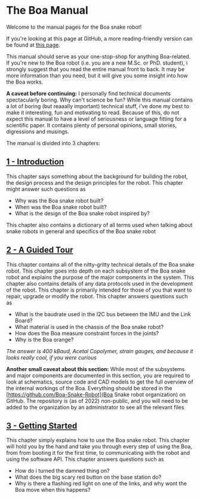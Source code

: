 # The Boa Manual

Welcome to the manual pages for the Boa snake robot!

If you're looking at this page at GitHub, a more reading-friendly version can be found at [this page](https://boa-snake-robot.github.io/Boa-Manual/).

This manual should serve as your one-stop-shop for anything Boa-related.  If you're new to the Boa robot 
(i.e. you are a new M.Sc. or PhD. student), i strongly suggest that you read the entire manual front to back. It may be more information than you need,
but it will give you some insight into how the Boa works. 

**A caveat before continuing:**
I personally find technical documents spectacularly boring. Why can't science be fun? While this manual contains a lot of boring (but reaaally important) technical stuff,
i've done my best to make it interesting, fun and motivating to read. Because of this, do not expect this manual to have a level of seriousness or
language fitting for a scientific paper. It contains plenty of personal opinions, small stories, digressions and musings. 


The manual is divided into 3 chapters:

## [1 - Introduction](01_introduction/index.md)
This chapter says something about the background for building the robot, the design process and the design principles for the robot. This chapter might
answer such questions as 
- Why was the Boa snake robot built?
- When was the Boa snake robot built?
- What is the design of the Boa snake robot inspired by?

This chapter also contains a dictionary of all terms used when talking about snake robots in general and specifics of the Boa snake robot


## [2 - A Guided Tour](02_guided_tour/index.md)
This chapter contains all of the nitty-gritty technical details of the Boa snake robot. This chapter goes into depth on each subsystem of the 
Boa snake robot and explains the purpose of the major components in the system. This chapter also contains details of any data protocols used
in the development of the robot. This chapter is primarily intended for those of you that want to repair, upgrade or modify the robot. This
chapter answers questions such as

- What is the baudrate used in the I2C bus between the IMU and the Link Board?
- What material is used in the chassis of the Boa snake robot?
- How does the Boa measure constraint forces in the joints?
- Why is the Boa orange?

_The answer is 400 kBaud, Acetal Copolymer, strain gauges, and because it looks really cool, if you were curious_ 

**Another small caveat about this section:**
While most of the subsystems and major components are documented in this section, you are required to look at schematics, source code and
CAD models to get the full overview of the internal workings of the Boa. Everything should be stored in the [https://github.com/Boa-Snake-Robot](Boa Snake robot organization) on GitHub. The repository is (as of 2022) non-public, and you will need to be added to the organization by an administrator to see all the relevant files

## [3 - Getting Started](03_getting_started/index.md)
This chapter simply explains how to use the Boa snake robot. This chapter will hold you by the hand and take you through every step of using the Boa, from 
from booting it for the first time, to communicating with the robot and using the software API. This chapter answers questions such as

- How do i turned the damned thing on?
- What does the big scary red button on the base station do?
- Why is there a flashing red light on one of the links, and why wont the Boa move when this happens?
